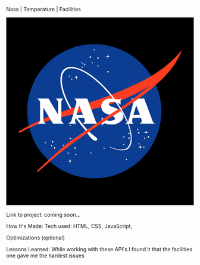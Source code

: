 Nasa | Temperature | Facilities

![alt](nasaPic.png)

Link to project: coming soon...


How It's Made:
Tech used: HTML, CSS, JavaScript,



Optimizations
(optional)


Lessons Learned:
While working with these API's I found it that the facilities one gave me the hardest issues
